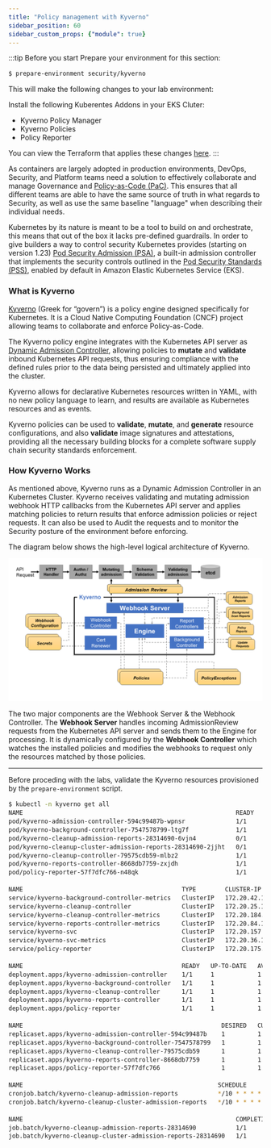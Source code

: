 ```yaml
---
title: "Policy management with Kyverno"
sidebar_position: 60
sidebar_custom_props: {"module": true}
---
```


:::tip Before you start
Prepare your environment for this section:

```bash timeout=300 wait=30
$ prepare-environment security/kyverno
```

This will make the following changes to your lab environment:

Install the following Kuberentes Addons in your EKS Cluter:

* Kyverno Policy Manager
* Kyverno Policies
* Policy Reporter

You can view the Terraform that applies these changes [here](https://github.com/aws-samples/eks-workshop-v2/tree/main/manifests/modules/security/kyverno/.workshop/terraform).
:::

As containers are largely adopted in production environments, DevOps, Security, and Platform teams need a solution to effectively collaborate and manage Governance and [Policy-as-Code (PaC)](https://aws.github.io/aws-eks-best-practices/security/docs/pods/#policy-as-code-pac). This ensures that all different teams are able to have the same source of truth in what regards to Security, as well as use the same baseline "language" when describing their individual needs.

Kubernetes by its nature is meant to be a tool to build on and orchestrate, this means that out of the box it lacks pre-defined guardrails. In order to give builders a way to control security Kubernetes provides (starting on version 1.23) [Pod Security Admission (PSA)](https://kubernetes.io/docs/concepts/security/pod-security-admission/), a built-in admission controller that implements the security controls outlined in the [Pod Security Standards (PSS)](https://kubernetes.io/docs/concepts/security/pod-security-standards/), enabled by default in Amazon Elastic Kubernetes Service (EKS).

### What is Kyverno

[Kyverno](https://kyverno.io/) (Greek for “govern”) is a policy engine designed specifically for Kubernetes. It is a Cloud Native Computing Foundation (CNCF) project allowing teams to collaborate and enforce Policy-as-Code.

The Kyverno policy engine integrates with the Kubernetes API server as [Dynamic Admission Controller](https://kubernetes.io/docs/reference/access-authn-authz/extensible-admission-controllers/), allowing policies to **mutate** and **validate** inbound Kubernetes API requests, thus ensuring compliance with the defined rules prior to the data being persisted and ultimately applied into the cluster.

Kyverno allows for declarative Kubernetes resources written in YAML, with no new policy language to learn, and results are available as Kubernetes resources and as events.

Kyverno policies can be used to **validate**, **mutate**, and **generate** resource configurations, and also **validate** image signatures and attestations, providing all the necessary building blocks for a complete software supply chain security standards enforcement.

### How Kyverno Works

As mentioned above, Kyverno runs as a Dynamic Admission Controller in an Kubernetes Cluster. Kyverno receives validating and mutating admission webhook HTTP callbacks from the Kubernetes API server and applies matching policies to return results that enforce admission policies or reject requests. It can also be used to Audit the requests and to monitor the Security posture of the environment before enforcing. 

The diagram below shows the high-level logical architecture of Kyverno.

![KyvernoArchitecture](assets/ky-arch.png)

The two major components are the Webhook Server & the Webhook Controller. The **Webhook Server** handles incoming AdmissionReview requests from the Kubernetes API server and sends them to the Engine for processing. It is dynamically configured by the **Webhook Controller** which watches the installed policies and modifies the webhooks to request only the resources matched by those policies.

---

Before proceding with the labs, validate the Kyverno resources provisioned by the `prepare-environment` script.

```bash
$ kubectl -n kyverno get all
NAME                                                           READY   STATUS      RESTARTS   AGE
pod/kyverno-admission-controller-594c99487b-wpnsr              1/1     Running     0          8m15s
pod/kyverno-background-controller-7547578799-ltg7f             1/1     Running     0          8m15s
pod/kyverno-cleanup-admission-reports-28314690-6vjn4           0/1     Completed   0          3m20s
pod/kyverno-cleanup-cluster-admission-reports-28314690-2jjht   0/1     Completed   0          3m20s
pod/kyverno-cleanup-controller-79575cdb59-mlbz2                1/1     Running     0          8m15s
pod/kyverno-reports-controller-8668db7759-zxjdh                1/1     Running     0          8m15s
pod/policy-reporter-57f7dfc766-n48qk                           1/1     Running     0          7m53s

NAME                                            TYPE        CLUSTER-IP       EXTERNAL-IP   PORT(S)    AGE
service/kyverno-background-controller-metrics   ClusterIP   172.20.42.104    <none>        8000/TCP   8m16s
service/kyverno-cleanup-controller              ClusterIP   172.20.25.127    <none>        443/TCP    8m16s
service/kyverno-cleanup-controller-metrics      ClusterIP   172.20.184.34    <none>        8000/TCP   8m16s
service/kyverno-reports-controller-metrics      ClusterIP   172.20.84.109    <none>        8000/TCP   8m16s
service/kyverno-svc                             ClusterIP   172.20.157.100   <none>        443/TCP    8m16s
service/kyverno-svc-metrics                     ClusterIP   172.20.36.168    <none>        8000/TCP   8m16s
service/policy-reporter                         ClusterIP   172.20.175.164   <none>        8080/TCP   7m53s

NAME                                            READY   UP-TO-DATE   AVAILABLE   AGE
deployment.apps/kyverno-admission-controller    1/1     1            1           8m16s
deployment.apps/kyverno-background-controller   1/1     1            1           8m16s
deployment.apps/kyverno-cleanup-controller      1/1     1            1           8m16s
deployment.apps/kyverno-reports-controller      1/1     1            1           8m16s
deployment.apps/policy-reporter                 1/1     1            1           7m53s

NAME                                                       DESIRED   CURRENT   READY   AGE
replicaset.apps/kyverno-admission-controller-594c99487b    1         1         1       8m16s
replicaset.apps/kyverno-background-controller-7547578799   1         1         1       8m16s
replicaset.apps/kyverno-cleanup-controller-79575cdb59      1         1         1       8m16s
replicaset.apps/kyverno-reports-controller-8668db7759      1         1         1       8m16s
replicaset.apps/policy-reporter-57f7dfc766                 1         1         1       7m53s

NAME                                                      SCHEDULE       SUSPEND   ACTIVE   LAST SCHEDULE   AGE
cronjob.batch/kyverno-cleanup-admission-reports           */10 * * * *   False     0        3m20s           8m16s
cronjob.batch/kyverno-cleanup-cluster-admission-reports   */10 * * * *   False     0        3m20s           8m16s

NAME                                                           COMPLETIONS   DURATION   AGE
job.batch/kyverno-cleanup-admission-reports-28314690           1/1           13s        3m20s
job.batch/kyverno-cleanup-cluster-admission-reports-28314690   1/1           10s        3m20s
```
